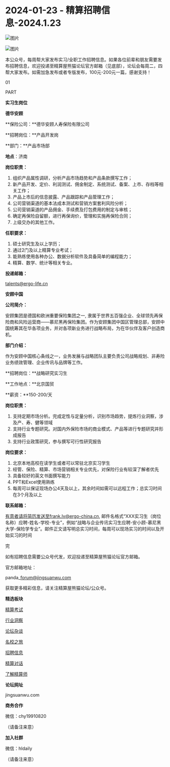 # 2024-01-23 - 精算招聘信息-2024.1.23

![图片](https://mmbiz.qpic.cn/mmbiz_jpg/PVTr5cqOmdsiaicIRGthO3IhpdkibrFUWVU1xAtP9ZY24c0vAhCVJo55thjfrfia19NvibyVvich2UW9I8vGCty5LxNw/640?wx_fmt=jpeg&tp=webp&wxfrom=5&wx_lazy=1)

![图片](https://mmbiz.qpic.cn/mmbiz_png/7QRTvkK2qC63c02mKcsfAaJ8sNcicTvg22UkHHibvKiasFS9FS6E4FeV0Dibe7as7h4tm8p7EfNfI06adlGbL2icYjw/640?wx_fmt=png&tp=webp&wxfrom=5&wx_lazy=1)

本公众号，每周帮大家发布实习/全职工作招聘信息。如果各位前辈和朋友需要发布招聘信息，欢迎投递至精算屋熊猫论坛官方邮箱（见底部），论坛会每周二，四帮大家发布。如需加急发布或者专版发布，100元-200元一篇，感谢支持！

01

PART

**实习生岗位**

**德华安顾**

**保险公司：**德华安顾人寿保险有限公司

**招聘岗位：**产品开发岗

**部门：**产品市场部

**地点**：济南

**岗位职责：**

1. 组织产品属性调研，分析产品市场趋势和产品条款撰写工作；
2. 新产品开发、定价、利润测试、佣金制定、系统测试、备案、上市、存档等相关工作；
3. 产品上市后的信息披露、产品跟踪和产品管理工作；
4. 公司营销渠道的基本法成本测试和营销方案套利风险分析；
5. 公司营销渠道的产品佣金、手续费及打包费用的制定与审核；
6. 确定再保险自留额，进行再保询价，管理和实施再保险合同；
7. 上级交办的其他工作。

**任职要求：**

1. 硕士研究生及以上学历；
2. 通过2门及以上精算专业考试；
3. 能熟练使用各种办公、数据分析软件及具备简单的编程能力；
4. 精算、数学、统计等相关专业。

**投递邮箱：**

talents@ergo-life.cn

**安顾中国**

**公司简介：**

安顾集团是德国和欧洲重要保险集团之一, 隶属于世界五百强企业、全球领先再保险商和风险运营商——慕尼黑再保险集团。作为安顾集团中国区管理总部，安顾中国统筹其在华各项业务，并对各项新业务进行战略布局，为在华伙伴及客户创造商机。

**部门介绍：**

作为安顾中国核心条线之一，业务发展与战略团队主要负责公司战略规划、非寿险业务绩效管理、企业传讯与品牌等工作。

**招聘岗位：**战略研究实习生

**工作地点：**北京国贸

**薪资：**150-200/天

**岗位职责：**

1. 支持定期市场分析。完成定性与定量分析，识别市场趋势，提炼行业洞察，涉及产、寿、健等领域
2. 支持行业专题研究。对国内外保险市场的商业模式、产品等进行专题研究并形成报告
3. 支持行业政策研究，参与撰写可行性研究报告

**岗位要求：**

1. 北京本地高校在读学生或者可以常驻北京实习学生
2. 经管、保险、精算、市场营销相关专业优先，对保险行业有较深了解者优先
3. 具备较好的英文书面撰写能力
4. PPT和Excel使用熟练
5. 每周可以保证现场办公4天及以上，其余时间如需可以远程工作；总实习时间在3个月及以上

**联系邮箱：**

有意者请将简历发送至frank.lv@ergo-china.cn, 邮件名格式“XXX实习生（岗位名称）应聘-姓名-学校-专业”，例如“战略与企业传讯实习生应聘-安小顾-慕尼黑大学-保险学专业”。邮件正文请写明总实习时间，每周可以现场实习的时间以及开始实习的时间


完

如有招聘信息需要公众号代发，欢迎投递至精算屋熊猫论坛官方邮箱。

官方邮箱地址：

panda\_forum@jingsuanwu.com

获取更多精彩信息，请关注精算屋熊猫论坛/公众号。

**精选板块**

[精算考试](https://mp.weixin.qq.com/mp/appmsgalbum?__biz=Mzg5NzkwMTMzMA==&action=getalbum&album_id=2804960172988448769#wechat_redirect)

[行业洞察](https://mp.weixin.qq.com/mp/appmsgalbum?__biz=Mzg5NzkwMTMzMA==&action=getalbum&album_id=2804965799378829313#wechat_redirect)

[论坛杂谈](https://mp.weixin.qq.com/mp/appmsgalbum?__biz=Mzg5NzkwMTMzMA==&action=getalbum&album_id=2804979947286315009#wechat_redirect)

[名校之旅](https://mp.weixin.qq.com/mp/appmsgalbum?__biz=Mzg5NzkwMTMzMA==&action=getalbum&album_id=2804975288236654595#wechat_redirect)

[招聘信息](https://mp.weixin.qq.com/mp/appmsgalbum?__biz=Mzg5NzkwMTMzMA==&action=getalbum&album_id=2809916434738069507#wechat_redirect)

[精算对话](https://mp.weixin.qq.com/mp/appmsgalbum?__biz=Mzg5NzkwMTMzMA==&action=getalbum&album_id=3028246288796221446#wechat_redirect)

[了解精算师](https://mp.weixin.qq.com/mp/appmsgalbum?__biz=Mzg5NzkwMTMzMA==&action=getalbum&album_id=2804971247444180995#wechat_redirect)

**论坛网址**

jingsuanwu.com

**商务合作**

微信：chy19910820

（请备注来意）

**加入社群**

微信：hldaily

（请备注来意）